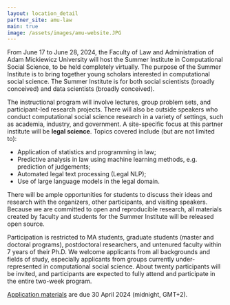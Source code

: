 ```yaml
---
layout: location_detail
partner_site: amu-law
main: true
image: /assets/images/amu-website.JPG
---
```


From June 17 to June 28, 2024, the Faculty of Law and Administration of Adam Mickiewicz University will host the Summer Institute in Computational Social Science, to be held completely virtually. The purpose of the Summer Institute is to bring together young scholars interested in computational social science. The Summer Institute is for both social scientists (broadly conceived) and data scientists (broadly conceived).

The instructional program will involve lectures, group problem sets, and participant-led research projects. There will also be outside speakers who conduct computational social science research in a variety of settings, such as academia, industry, and government. A site-specific focus at this partner institute will be **legal science**. Topics covered include (but are not limited to): 

*	Application of statistics and programming in law;
*	Predictive analysis in law using machine learning methods, e.g. prediction of judgements;
*	Automated legal text processing (Legal NLP);
*	Use of large language models in the legal domain.

There will be ample opportunities for students to discuss their ideas and research with the organizers, other participants, and visiting speakers. Because we are committed to open and reproducible research, all materials created by faculty and students for the Summer Institute will be released open source.

Participation is restricted to MA students, graduate students (master and doctoral programs), postdoctoral researchers, and untenured faculty within 7 years of their Ph.D. We welcome applicants from all backgrounds and fields of study, especially applicants from groups currently under-represented in computational social science. About twenty participants will be invited, and participants are expected to fully attend and participate in the entire two-week program.

[Application materials](https://compsocialscience.github.io/summer-institute/2024/amu-law/apply) are due 30 April 2024 (midnight, GMT+2).
